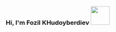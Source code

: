### Hi, I'm Fozil KHudoyberdiev <img src="https://media2.giphy.com/media/zlPCvj372M31bncd5v/giphy.gif?cid=ecf05e47u5txzaw7wal6p6fcg84kr30e6phi7cfryo3dd9sg&ep=v1_stickers_search&rid=giphy.gif&ct=ts" width="50px">

